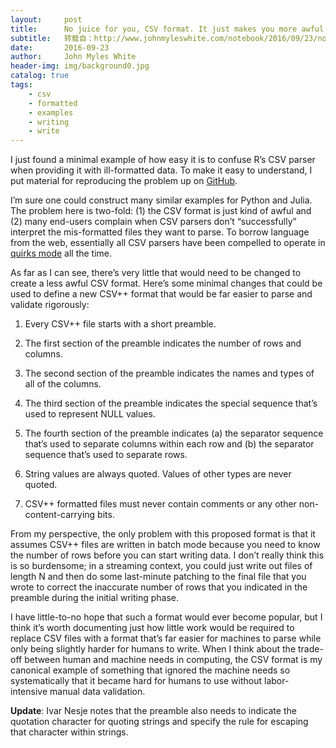 ```yaml
---
layout:     post
title:      No juice for you, CSV format. It just makes you more awful.
subtitle:   转载自：http://www.johnmyleswhite.com/notebook/2016/09/23/no-juice-for-you-csv-format-it-just-makes-you-more-awful/
date:       2016-09-23
author:     John Myles White
header-img: img/background0.jpg
catalog: true
tags:
    - csv
    - formatted
    - examples
    - writing
    - write
---
```


I just found a minimal example of how easy it is to confuse R’s CSV parser when providing it with ill-formatted data. To make it easy to understand, I put material for reproducing the problem up on [GitHub](https://github.com/johnmyleswhite/CorruptCSVs).

I’m sure one could construct many similar examples for Python and Julia. The problem here is two-fold: (1) the CSV format is just kind of awful and (2) many end-users complain when CSV parsers don’t “successfully” interpret the mis-formatted files they want to parse. To borrow language from the web, essentially all CSV parsers have been compelled to operate in [quirks mode](https://en.wikipedia.org/wiki/Quirks_mode) all the time.

As far as I can see, there’s very little that would need to be changed to create a less awful CSV format. Here’s some minimal changes that could be used to define a new CSV++ format that would be far easier to parse and validate rigorously:

1. Every CSV++ file starts with a short preamble.

1. The first section of the preamble indicates the number of rows and columns.

1. The second section of the preamble indicates the names and types of all of the columns.

1. The third section of the preamble indicates the special sequence that’s used to represent NULL values.

1. The fourth section of the preamble indicates (a) the separator sequence that’s used to separate columns within each row and (b) the separator sequence that’s used to separate rows.

1. String values are always quoted. Values of other types are never quoted.

1. CSV++ formatted files must never contain comments or any other non-content-carrying bits.


From my perspective, the only problem with this proposed format is that it assumes CSV++ files are written in batch mode because you need to know the number of rows before you can start writing data. I don’t really think this is so burdensome; in a streaming context, you could just write out files of length N and then do some last-minute patching to the final file that you wrote to correct the inaccurate number of rows that you indicated in the preamble during the initial writing phase.

I have little-to-no hope that such a format would ever become popular, but I think it’s worth documenting just how little work would be required to replace CSV files with a format that’s far easier for machines to parse while only being slightly harder for humans to write. When I think about the trade-off between human and machine needs in computing, the CSV format is my canonical example of something that ignored the machine needs so systematically that it became hard for humans to use without labor-intensive manual data validation.

**Update**: Ivar Nesje notes that the preamble also needs to indicate the quotation character for quoting strings and specify the rule for escaping that character within strings.

